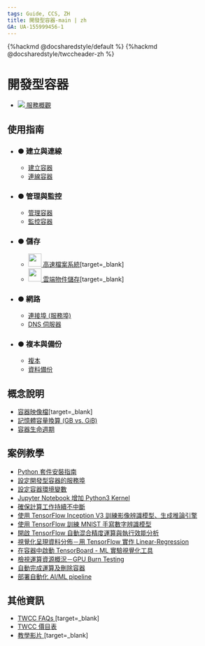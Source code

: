 ```yaml
---
tags: Guide, CCS, ZH
title: 開發型容器-main | zh
GA: UA-155999456-1
---
```


{%hackmd @docsharedstyle/default %}
{%hackmd @docsharedstyle/twccheader-zh %}


<!-- <style>
.nowrap {display:inline;}
</style> -->

# 開發型容器

- [![](https://cos.twcc.ai/SYS-MANUAL/uploads/upload_0b81080da8a39866cd1e0aa0471e9552.png) 服務概觀](/@preview-twccdocs/ccs-overview-zh)

<!-- - <p style="white-space:nowrap"><img src="https://cos.twcc.ai/SYS-MANUAL/uploads/upload_a6a90b5278463128736a00a7836d9bf9.png"><a href="https://man.twcc.ai/@TWSC/ccs-overview-zh">服務概觀</a></p> -->

使用指南 <i class="fa fa-book" aria-hidden="true"></i>
---
- ### ● 建立與連線
    - [建立容器](/@preview-twccdocs/guide-ccs-create-zh)
    - [連線容器](/@preview-twccdocs/guide-ccs-connect-zh)
- ### ● 管理與監控
    - [管理容器](/@preview-twccdocs/guide-ccs-manage-zh)
    - [監控容器](/@preview-twccdocs/guide-ccs-monitor-zh)
- ### ● 儲存
    - [<img src="https://cos.twcc.ai/SYS-MANUAL/uploads/upload_a2514dcee06093bda60777e51fd25438.png" width="30" heigh="30"> 高速檔案系統](https://man.twcc.ai/@preview-twccdocs/doc-hfs-main-zh)[target=_blank] 
    - [<img src="https://cos.twcc.ai/SYS-MANUAL/uploads/upload_def5cad4d4c84472a0e2d92ba82382ed.png" width="30" heigh="30"> 雲端物件儲存](https://man.twcc.ai/@preview-twccdocs/doc-cos-main-zh)[target=_blank]
- ### ● 網路
    - [連接埠 (服務埠)](/@preview-twccdocs/guide-ccs-port-zh)
    - [DNS 伺服器](/@preview-twccdocs/guide-ccs-dns-zh)
- ### ● 複本與備份
    - [複本](/@preview-twccdocs/guide-ccs-duplicate-zh)
    - [資料備份](https://man.twcc.ai/@twccdocs/cosbackup-zh)

概念說明 <i class="fa fa-commenting-o" aria-hidden="true"></i>
---

- [容器映像檔](https://man.twcc.ai/@twccdocs/ccs-concept-image-main-zh)[target=_blank]
- [記憶體容量換算 (GB vs. GiB)](https://man.twcc.ai/@twccdocs/concept-ccs-memory-conversion-zh)
- [容器生命週期](https://man.twcc.ai/@preview-twccdocs/concept-ccs-lifecycle-zh)

案例教學 <i class="fa fa-lightbulb-o" aria-hidden="true"></i> 
---
- [Python 套件安裝指南](https://man.twcc.ai/@twccdocs/ccs-intactv-howto-zh)
- [設定開發型容器的服務埠](https://man.twcc.ai/@twccdocs/howto-ccs-config-service-port-zh)
- [設定容器環境變數](https://man.twcc.ai/@preview-twccdocs/howto-ccs-vcs-setup-env-variable-zh)
- [Jupyter Notebook 增加 Python3 Kernel](https://man.twcc.ai/@twccdocs/howto-css-jupyter-add-python3-kernel-zh)
- [確保計算工作持續不中斷](https://man.twcc.ai/@twccdocs/ry74RpjT4?type=view)
- [使用 TensorFlow Inception V3 訓練影像辨識模型、生成推論引擎](https://man.twcc.ai/@twccdocs/rkOTAaoa4?type=view)
- [使用 TensorFlow 訓練 MNIST 手寫數字辨識模型](https://man.twcc.ai/@twccdocs/ryoveCipN?type=view)
- [開啟 TensorFlow 自動混合精度運算與執行效能分析](https://man.twcc.ai/@twccdocs/BJ-sMMc2r?type=view)
- [視覺化呈現資料分佈－用 TensorFlow 實作 Linear-Regression](https://man.twcc.ai/@twccdocs/rJXNbRoaV?type=view)
- [在容器中啟動 TensorBoard - ML 實驗視覺化工具](https://man.twcc.ai/@twccdocs/howto-ccs-launch-tensorboard-zh)
- [檢視運算資源概況－GPU Burn Testing](https://man.twcc.ai/@twccdocs/ByXcZRspE?type=view)
- [自動完成運算及刪除容器](https://man.twcc.ai/@twccdocs/howto-cli-ccs-automate-compute-delete-with-twccli-zh)
- [部署自動化 AI/ML pipeline](https://man.twcc.ai/@twccdocs/howto-cli-ccs-deploy-auto-aiml-pipeline-zh)

其他資訊 <i class="fa fa-info-circle" aria-hidden="true"></i>
---

<!-- - [Release Notes]() -->
- [TWCC FAQs <i class="fa fa-question-circle" aria-hidden="true"></i>](https://man.twcc.ai/@twccdocs/faq-zh/https%3A%2F%2Fman.twcc.ai%2F%40twccdocs%2Ffaq-ccs-zh)[target=_blank] 
- [TWCC 價目表 <i class="fa fa-th-list" aria-hidden="true"></i>](https://man.twcc.ai/@twccdocs/SJWlN3YDr) 
- [教學影片 <i class="fa fa-video-camera" aria-hidden="true"></i>](https://www.youtube.com/watch?v=LhqBdJK0PrY&list=PLYcc4OEy5lECamPUbNshaHtU6oizbVhLd)[target=_blank]
